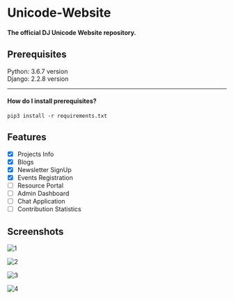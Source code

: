 # Unicode-Website

#### The official DJ Unicode Website repository.

## Prerequisites

Python: 3.6.7 version\
Django: 2.2.8 version

<hr>

#### How do I install prerequisites?

```pip3 install -r requirements.txt```

## Features

- [x] Projects Info
- [x] Blogs
- [x] Newsletter SignUp
- [x] Events Registration
- [ ] Resource Portal
- [ ] Admin Dashboard
- [ ] Chat Application
- [ ] Contribution Statistics

## Screenshots

![1](https://github.com/djunicode/unicode-website/blob/master/screenshots/1.PNG)

![2](https://github.com/djunicode/unicode-website/blob/master/screenshots/2.PNG)

![3](https://github.com/djunicode/unicode-website/blob/master/screenshots/3.PNG)

![4](https://github.com/djunicode/unicode-website/blob/master/screenshots/5.PNG)
